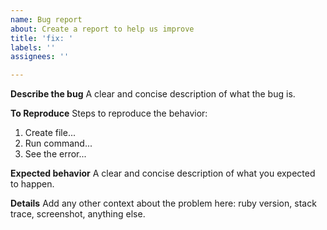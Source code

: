 ```yaml
---
name: Bug report
about: Create a report to help us improve
title: 'fix: '
labels: ''
assignees: ''

---
```


**Describe the bug**
A clear and concise description of what the bug is.

**To Reproduce**
Steps to reproduce the behavior:
1. Create file...
2. Run command...
3. See the error...

**Expected behavior**
A clear and concise description of what you expected to happen.

**Details**
Add any other context about the problem here: ruby version, stack trace, screenshot, anything else.
